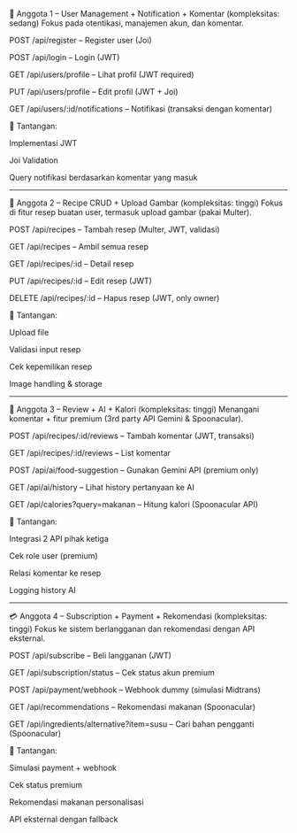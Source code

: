 👤 Anggota 1 – User Management + Notification + Komentar (kompleksitas: sedang)
Fokus pada otentikasi, manajemen akun, dan komentar.

POST /api/register – Register user (Joi)

POST /api/login – Login (JWT)

GET /api/users/profile – Lihat profil (JWT required)

PUT /api/users/profile – Edit profil (JWT + Joi)

GET /api/users/:id/notifications – Notifikasi (transaksi dengan komentar)

🔧 Tantangan:

Implementasi JWT

Joi Validation

Query notifikasi berdasarkan komentar yang masuk

------------------------------------------------------------------------------------

🍲 Anggota 2 – Recipe CRUD + Upload Gambar (kompleksitas: tinggi)
Fokus di fitur resep buatan user, termasuk upload gambar (pakai Multer).

POST /api/recipes – Tambah resep (Multer, JWT, validasi)

GET /api/recipes – Ambil semua resep

GET /api/recipes/:id – Detail resep

PUT /api/recipes/:id – Edit resep (JWT)

DELETE /api/recipes/:id – Hapus resep (JWT, only owner)

🔧 Tantangan:

Upload file

Validasi input resep

Cek kepemilikan resep

Image handling & storage

------------------------------------------------------------------------------------

💬 Anggota 3 – Review + AI + Kalori (kompleksitas: tinggi)
Menangani komentar + fitur premium (3rd party API Gemini & Spoonacular).

POST /api/recipes/:id/reviews – Tambah komentar (JWT, transaksi)

GET /api/recipes/:id/reviews – List komentar

POST /api/ai/food-suggestion – Gunakan Gemini API (premium only)

GET /api/ai/history – Lihat history pertanyaan ke AI

GET /api/calories?query=makanan – Hitung kalori (Spoonacular API)

🔧 Tantangan:

Integrasi 2 API pihak ketiga

Cek role user (premium)

Relasi komentar ke resep

Logging history AI

-----------------------------------------------------------------------------------

💳 Anggota 4 – Subscription + Payment + Rekomendasi (kompleksitas: tinggi)
Fokus ke sistem berlangganan dan rekomendasi dengan API eksternal.

POST /api/subscribe – Beli langganan (JWT)

GET /api/subscription/status – Cek status akun premium

POST /api/payment/webhook – Webhook dummy (simulasi Midtrans)

GET /api/recommendations – Rekomendasi makanan (Spoonacular)

GET /api/ingredients/alternative?item=susu – Cari bahan pengganti (Spoonacular)

🔧 Tantangan:

Simulasi payment + webhook

Cek status premium

Rekomendasi makanan personalisasi

API eksternal dengan fallback